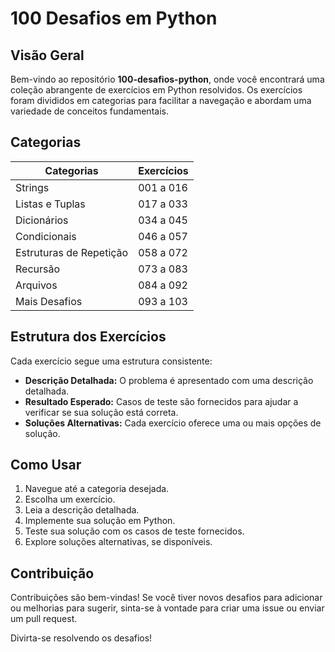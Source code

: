 # 100 Desafios em Python

## Visão Geral

Bem-vindo ao repositório **100-desafios-python**, onde você encontrará uma coleção abrangente de exercícios em Python resolvidos. Os exercícios foram divididos em categorias para facilitar a navegação e abordam uma variedade de conceitos fundamentais.

## Categorias

| Categorias                | Exercícios          |
|---------------------------|---------------------|
| Strings                   | 001 a 016           |
| Listas e Tuplas           | 017 a 033           |
| Dicionários               | 034 a 045           |
| Condicionais              | 046 a 057           |
| Estruturas de Repetição   | 058 a 072           |
| Recursão                  | 073 a 083           |
| Arquivos                  | 084 a 092           |
| Mais Desafios             | 093 a 103           |

## Estrutura dos Exercícios

Cada exercício segue uma estrutura consistente:

- **Descrição Detalhada:** O problema é apresentado com uma descrição detalhada.
- **Resultado Esperado:** Casos de teste são fornecidos para ajudar a verificar se sua solução está correta.
- **Soluções Alternativas:** Cada exercício oferece uma ou mais opções de solução.

## Como Usar

1. Navegue até a categoria desejada.
2. Escolha um exercício.
3. Leia a descrição detalhada.
4. Implemente sua solução em Python.
5. Teste sua solução com os casos de teste fornecidos.
6. Explore soluções alternativas, se disponíveis.

## Contribuição

Contribuições são bem-vindas! Se você tiver novos desafios para adicionar ou melhorias para sugerir, sinta-se à vontade para criar uma issue ou enviar um pull request.

Divirta-se resolvendo os desafios!
